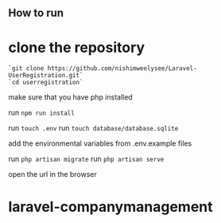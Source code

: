 ## How to run
# clone the repository
    `git clone https://github.com/nishimweelysee/Laravel-UserRegistration.git`
    `cd userregistration`

make sure that you have php installed

run `npm run install`

run `touch .env`
run `touch database/database.sqlite`


add the environmental variables from .env.example files

run `php artisan migrate`
run `php artisan serve`

open the url in the browser
# laravel-companymanagement
